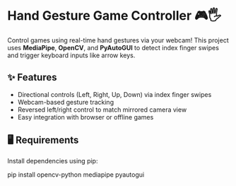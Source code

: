 # Hand Gesture Game Controller 🎮🖐️

Control games using real-time hand gestures via your webcam! This project uses **MediaPipe**, **OpenCV**, and **PyAutoGUI** to detect index finger swipes and trigger keyboard inputs like arrow keys.

## ✨ Features
- Directional controls (Left, Right, Up, Down) via index finger swipes
- Webcam-based gesture tracking
- Reversed left/right control to match mirrored camera view
- Easy integration with browser or offline games

## 🖥️ Requirements

Install dependencies using pip:

pip install opencv-python mediapipe pyautogui

